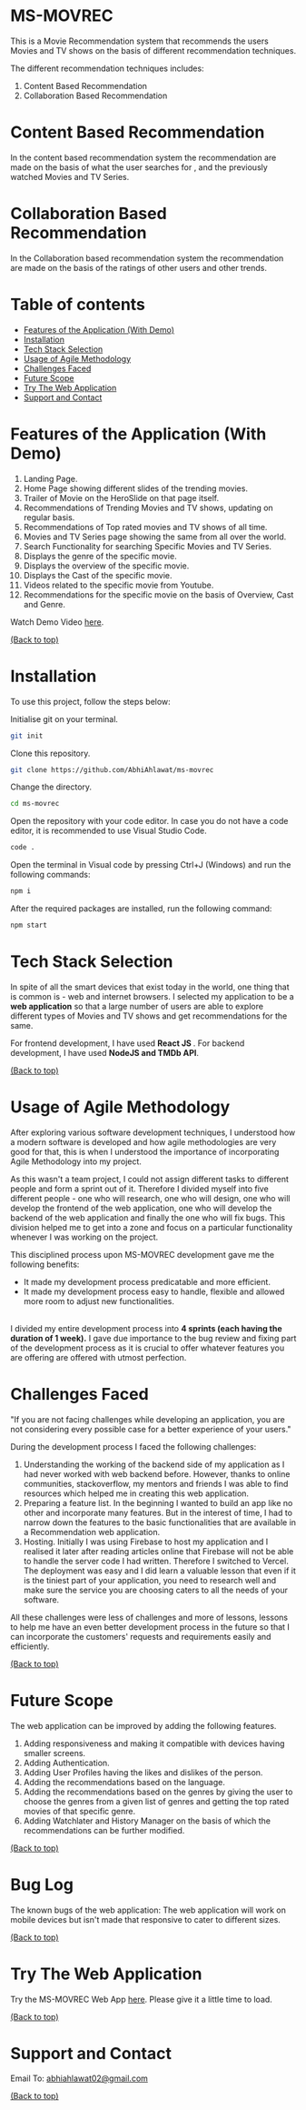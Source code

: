 # MS-MOVREC

This is a Movie Recommendation system that recommends the users Movies and TV shows on the basis of different recommendation techniques.

The different recommendation techniques includes:

1. Content Based Recommendation
2. Collaboration Based Recommendation

# Content Based Recommendation

In the content based recommendation system the recommendation are made on the basis of what the user searches for , and the previously watched Movies and TV Series.

# Collaboration Based Recommendation

In the Collaboration based recommendation system the recommendation are made on the basis of the ratings of other users and other trends.


# Table of contents

- [Features of the Application (With Demo)](#features-of-the-application-with-demo)
- [Installation](#installation)
- [Tech Stack Selection](#tech-stack-selection)
- [Usage of Agile Methodology](#usage-of-agile-methodology)
- [Challenges Faced](#challenges-faced)
- [Future Scope](#future-scope)
- [Try The Web Application](#try-the-web-application)
- [Support and Contact](#support-and-contact)

# Features of the Application (With Demo)

1. Landing Page.
2. Home Page showing different slides of the trending movies.
3. Trailer of Movie on the HeroSlide on that page itself.
4. Recommendations of Trending Movies and TV shows, updating on regular basis.
5. Recommendations of Top rated movies and TV shows of all time.
6. Movies and TV Series page showing the same from all over the world.
7. Search Functionality for searching Specific Movies and TV Series.
8. Displays the genre of the specific movie.
9. Displays the overview of the specific movie.
10. Displays the Cast of the specific movie.
11. Videos related to the specific movie from Youtube.
12. Recommendations for the specific movie on the basis of Overview, Cast and Genre.

Watch Demo Video [here](https://www.youtube.com/watch?v=B_FPmJBLVVk).

[(Back to top)](#table-of-contents)

# Installation 
To use this project, follow the steps below:

Initialise git on your terminal.

```bash
git init
```
Clone this repository.

```bash
git clone https://github.com/AbhiAhlawat/ms-movrec
``` 

Change the directory. 

```bash
cd ms-movrec
```

Open the repository with your code editor. 
In case you do not have a code editor, it is recommended to use Visual Studio Code. 

```bash
code .
```

Open the terminal in Visual code by pressing Ctrl+J (Windows) and run the following commands:

```bash
npm i
```
After the required packages are installed, run the following command: 

```bash
npm start
```

# Tech Stack Selection 

In spite of all the smart devices that exist today in the world, one thing that is common is - web and internet browsers. I selected my application to be a <b>web application</b> so that a large number of users are able to explore different types of Movies and TV shows and get recommendations for the same. 

For frontend development, I have used <b> React JS </b>. For backend development, I have used <b>NodeJS and TMDb API</b>. 

[(Back to top)](#table-of-contents)

# Usage of Agile Methodology 

After exploring various software development techniques, I understood how a modern software is developed and how agile methodologies are very good for that, this is when I understood the importance of incorporating Agile Methodology into my project. 

As this wasn't a team project, I could not assign different tasks to different people and form a sprint out of it. Therefore I divided myself into five different people - one who will research, one who will design, one who will develop the frontend of the web application, one who will develop the backend of the web application and finally the one who will fix bugs. This division helped me to get into a zone and focus on a particular functionality whenever I was working on the project. 

This disciplined process upon MS-MOVREC development gave me the following benefits: 
- It made my development process predicatable and more efficient. 
- It made my development process easy to handle, flexible and allowed more room to adjust new functionalities. 

<br>
I divided my entire development process into <b>4 sprints (each having the duration of 1 week).</b> I gave due importance to the bug review and fixing part of the development process as it is crucial to offer whatever features you are offering are offered with utmost perfection. 
<br>

# Challenges Faced

"If you are not facing challenges while developing an application, you are not considering every possible case for a better experience of your users."

During the development process I faced the following challenges: 
1. Understanding the working of the backend side of my application as I had never worked with web backend before. However, thanks to online communities, stackoverflow, my mentors and friends I was able to find resources which helped me in creating this web application. 
2. Preparing a feature list. In the beginning I wanted to build an app like no other and incorporate many features. But in the interest of time, I had to narrow down the features to the basic functionalities that are available in a Recommendation web application. 
3. Hosting. Initially I was using Firebase to host my application and I realised it later after reading articles online that Firebase will not be able to handle the server code I had written. Therefore I switched to Vercel. The deployment was easy and I did learn a valuable lesson that even if it is the tiniest part of your application, you need to research well and make sure the service you are choosing caters to all the needs of your software.

All these challenges were less of challenges and more of lessons, lessons to help me have an even better development process in the future so that I can incorporate the customers' requests and requirements easily and efficiently. 

[(Back to top)](#table-of-contents)

# Future Scope
The web application can be improved by adding the following features. 
1. Adding responsiveness and making it compatible with devices having smaller screens. 
2. Adding Authentication.
3. Adding User Profiles having the likes and dislikes of the person.
4. Adding the recommendations based on the language.
5. Adding the recommendations based on the genres by giving the user to choose the genres from a given list of genres and getting the top rated movies of that specific genre.
6. Adding Watchlater and History Manager on the basis of which the recommendations can be further modified.

[(Back to top)](#table-of-contents)

# Bug Log

The known bugs of the web application: 
The web application will work on mobile devices but isn't made that responsive to cater to different sizes. 


[(Back to top)](#table-of-contents)

# Try The Web Application 

Try the MS-MOVREC Web App [here](https://ms-movrec-abhiahlawat.vercel.app/).
Please give it a little time to load.

[(Back to top)](#table-of-contents)

# Support and Contact 

Email To: abhiahlawat02@gmail.com 

[(Back to top)](#table-of-contents)


